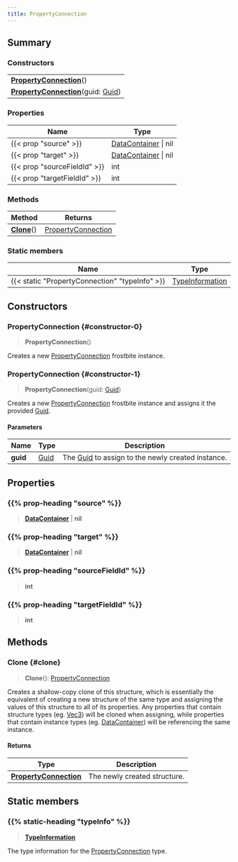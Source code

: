 ```yaml
---
title: PropertyConnection
---
```


## Summary

### Constructors

|  |
| --- |
| **[PropertyConnection](#constructor-0)**() |
| **[PropertyConnection](#constructor-1)**(guid: [Guid](/vext/ref/shared/type/guid)) |

### Properties

| Name | Type |
| ---- | ---- |
| {{< prop "source" >}} | [DataContainer](/vext/ref/shared/type/datacontainer) \| nil |
| {{< prop "target" >}} | [DataContainer](/vext/ref/shared/type/datacontainer) \| nil |
| {{< prop "sourceFieldId" >}} | int |
| {{< prop "targetFieldId" >}} | int |

### Methods

| Method | Returns |
| ------ | ------- |
| **[Clone](#clone)**() | [PropertyConnection](/vext/ref/fb/propertyconnection) |

### Static members

| Name | Type |
| ---- | ---- |
| {{< static "PropertyConnection" "typeInfo" >}} | [TypeInformation](/vext/ref/shared/type/typeinformation) |

## Constructors

### PropertyConnection {#constructor-0}

> **PropertyConnection**()

Creates a new [PropertyConnection](/vext/ref/fb/propertyconnection) frostbite instance.

### PropertyConnection {#constructor-1}

> **PropertyConnection**(guid: [Guid](/vext/ref/shared/type/guid))

Creates a new [PropertyConnection](/vext/ref/fb/propertyconnection) frostbite instance and assigns it the provided [Guid](/vext/ref/shared/type/guid).

#### Parameters

| Name | Type | Description |
| ---- | ---- | ----------- |
| **guid** | [Guid](/vext/ref/shared/type/guid) | The [Guid](/vext/ref/shared/type/guid) to assign to the newly created instance. |

## Properties

### {{% prop-heading "source" %}}

> **[DataContainer](/vext/ref/shared/type/datacontainer)** \| **nil**

### {{% prop-heading "target" %}}

> **[DataContainer](/vext/ref/shared/type/datacontainer)** \| **nil**

### {{% prop-heading "sourceFieldId" %}}

> **int**

### {{% prop-heading "targetFieldId" %}}

> **int**

## Methods

### Clone {#clone}

> **Clone**(): [PropertyConnection](/vext/ref/fb/propertyconnection)

Creates a shallow-copy clone of this structure, which is essentially the equivalent of creating a new structure of the same type and assigning the values of this structure to all of its properties. Any properties that contain structure types (eg. [Vec3](/vext/ref/shared/type/vec3)) will be cloned when assigning, while properties that contain instance types (eg. [DataContainer](/vext/ref/shared/type/datacontainer)) will be referencing the same instance.

#### Returns

| Type | Description |
| ---- | ----------- |
| **[PropertyConnection](/vext/ref/fb/propertyconnection)** | The newly created structure. |

## Static members

### {{% static-heading "typeInfo" %}}

> **[TypeInformation](/vext/ref/shared/type/typeinformation)**

The type information for the [PropertyConnection](/vext/ref/fb/propertyconnection) type.

